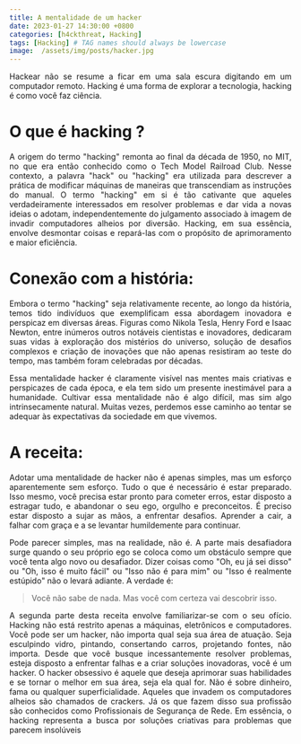 ```yaml
---
title: A mentalidade de um hacker
date: 2023-01-27 14:30:00 +0800
categories: [h4ckthreat, Hacking]
tags: [Hacking] # TAG names should always be lowercase
image:  /assets/img/posts/hacker.jpg
---
```


<p align="justify"> Hackear não se resume a ficar em uma sala escura digitando em um computador remoto. Hacking é uma forma de explorar a tecnologia, hacking é como você faz ciência. </p>

# O que é hacking ?

<p align="justify"> A origem do termo "hacking" remonta ao final da década de 1950, no MIT, no que era então conhecido como o Tech Model Railroad Club. Nesse contexto, a palavra "hack" ou "hacking" era utilizada para descrever a prática de modificar máquinas de maneiras que transcendiam as instruções do manual. O termo "hacking" em si é tão cativante que aqueles verdadeiramente interessados em resolver problemas e dar vida a novas ideias o adotam, independentemente do julgamento associado à imagem de invadir computadores alheios por diversão. Hacking, em sua essência, envolve desmontar coisas e repará-las com o propósito de aprimoramento e maior eficiência. </p>

# Conexão com a história:

<p align="justify"> Embora o termo "hacking" seja relativamente recente, ao longo da história, temos tido indivíduos que exemplificam essa abordagem inovadora e perspicaz em diversas áreas. Figuras como Nikola Tesla, Henry Ford e Isaac Newton, entre inúmeros outros notáveis cientistas e inovadores, dedicaram suas vidas à exploração dos mistérios do universo, solução de desafios complexos e criação de inovações que não apenas resistiram ao teste do tempo, mas também foram celebradas por décadas. </p>

<p align="justify"> Essa mentalidade hacker é claramente visível nas mentes mais criativas e perspicazes de cada época, e ela tem sido um presente inestimável para a humanidade. Cultivar essa mentalidade não é algo difícil, mas sim algo intrinsecamente natural. Muitas vezes, perdemos esse caminho ao tentar se adequar às expectativas da sociedade em que vivemos. </p>

# A receita:


<p align="justify"> Adotar uma mentalidade de hacker não é apenas simples, mas um esforço aparentemente sem esforço. Tudo o que é necessário é estar preparado. Isso mesmo, você precisa estar pronto para cometer erros, estar disposto a estragar tudo, e abandonar o seu ego, orgulho e preconceitos. É preciso estar disposto a sujar as mãos, a enfrentar desafios. Aprender a cair, a falhar com graça e a se levantar humildemente para continuar. </p>

<p align="justify"> Pode parecer simples, mas na realidade, não é. A parte mais desafiadora surge quando o seu próprio ego se coloca como um obstáculo sempre que você tenta algo novo ou desafiador. Dizer coisas como "Oh, eu já sei disso" ou "Oh, isso é muito fácil" ou "Isso não é para mim" ou "Isso é realmente estúpido" não o levará adiante. A verdade é: </p>

> Você não sabe de nada. Mas você com certeza vai descobrir isso.

<p align="justify"> A segunda parte desta receita envolve familiarizar-se com o seu ofício. Hacking não está restrito apenas a máquinas, eletrônicos e computadores. Você pode ser um hacker, não importa qual seja sua área de atuação. Seja esculpindo vidro, pintando, consertando carros, projetando fontes, não importa. Desde que você busque incessantemente resolver problemas, esteja disposto a enfrentar falhas e a criar soluções inovadoras, você é um hacker. O hacker obsessivo é aquele que deseja aprimorar suas habilidades e se tornar o melhor em sua área, seja ela qual for. Não é sobre dinheiro, fama ou qualquer superficialidade. Aqueles que invadem os computadores alheios são chamados de crackers. Já os que fazem disso sua profissão são conhecidos como Profissionais de Segurança de Rede. Em essência, o hacking representa a busca por soluções criativas para problemas que parecem insolúveis </p>
